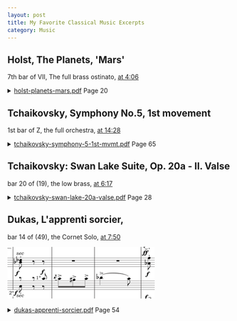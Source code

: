 ```yaml
---
layout: post
title: My Favorite Classical Music Excerpts
category: Music
---
```


## Holst, The Planets, 'Mars'

7th bar of VII, The full brass ostinato, [at 4:06](https://youtu.be/cXOanvv4plU?si=Z3o5cSPQB421h6XH&t=246)

<details>
  <summary><a href="https://xade.eu/music-library/holst-planets-mars.pdf" >holst-planets-mars.pdf</a> Page 20</summary>

![holst-planets-mars-01.jpg](holst-planets-mars-01.jpg)
![holst-planets-mars-02.jpg](holst-planets-mars-02.jpg)
![holst-planets-mars-03.jpg](holst-planets-mars-03.jpg)

</details>

## Tchaikovsky, Symphony No.5, 1st movement
1st bar of Z, the full orchestra, [at 14:28](https://youtu.be/NeNeQrUXymg?si=gWhRmxWlxHUDUAQS&t=868)


<details>
  <summary><a href="https://xade.eu/music-library/tchaikovsky-symphony-5-1st-mvmt.pdf" >tchaikovsky-symphony-5-1st-mvmt.pdf</a> Page 65</summary>

![tchaikovsky-symphony-5-1st-mvmt-01.jpg](tchaikovsky-symphony-5-1st-mvmt-01.jpg)
![tchaikovsky-symphony-5-1st-mvmt-02.jpg](tchaikovsky-symphony-5-1st-mvmt-02.jpg)

</details>

## Tchaikovsky: Swan Lake Suite, Op. 20a - II. Valse

bar 20 of (19), the low brass, [at 6:17](https://youtu.be/hxAsJGflQCg?si=qEMtJv7bWSxhwNHe&t=377)

<details>
  <summary><a href="https://xade.eu/music-library/tchaikovsky-swan-lake-20a-valse.pdf" >tchaikovsky-swan-lake-20a-valse.pdf</a> Page 28</summary>

![tchaikovsky-swan-lake-valse-28.jpg](tchaikovsky-swan-lake-valse-28.jpg)
![tchaikovsky-swan-lake-valse-29.jpg](tchaikovsky-swan-lake-valse-29.jpg)
![tchaikovsky-swan-lake-valse-30.jpg](tchaikovsky-swan-lake-valse-30.jpg)
![tchaikovsky-swan-lake-valse-31.jpg](tchaikovsky-swan-lake-valse-31.jpg)
![tchaikovsky-swan-lake-valse-32.jpg](tchaikovsky-swan-lake-valse-32.jpg)
![tchaikovsky-swan-lake-valse-33.jpg](tchaikovsky-swan-lake-valse-33.jpg)

</details>


## Dukas, L'apprenti sorcier, 

bar 14 of (49), the Cornet Solo, [at 7:50](https://youtu.be/U4yH4B9deok?si=BKVdL1IfKJuLKNcP&t=470)

![Cornet Solo](dukas-apprenti-sorcier-cornet-solo.png)


<details>
  <summary><a href="https://xade.eu/music-library/dukas-apprenti-sorcier.pdf" >dukas-apprenti-sorcier.pdf</a> Page 54</summary>

![dukas-apprenti-sorcier-54.jpg](dukas-apprenti-sorcier-54.jpg)
![dukas-apprenti-sorcier-55.jpg](dukas-apprenti-sorcier-55.jpg)
![dukas-apprenti-sorcier-56.jpg](dukas-apprenti-sorcier-56.jpg)
![dukas-apprenti-sorcier-57.jpg](dukas-apprenti-sorcier-57.jpg)
![dukas-apprenti-sorcier-58.jpg](dukas-apprenti-sorcier-58.jpg)

</details>
